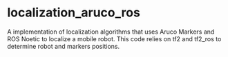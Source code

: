 # localization_aruco_ros
A implementation of localization algorithms that uses Aruco Markers and ROS Noetic to localize a mobile robot. This code relies on tf2 and tf2_ros to determine robot and markers positions.
